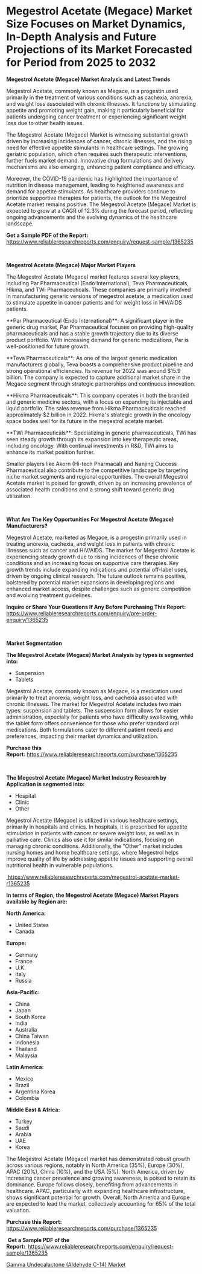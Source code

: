 <p><h1>Megestrol Acetate (Megace) Market Size Focuses on Market Dynamics, In-Depth Analysis and Future Projections of its Market Forecasted for Period from 2025 to 2032</h1></p><p><strong>Megestrol Acetate (Megace) Market Analysis and Latest Trends</strong></p>
<p><p>Megestrol Acetate, commonly known as Megace, is a progestin used primarily in the treatment of various conditions such as cachexia, anorexia, and weight loss associated with chronic illnesses. It functions by stimulating appetite and promoting weight gain, making it particularly beneficial for patients undergoing cancer treatment or experiencing significant weight loss due to other health issues. </p><p>The Megestrol Acetate (Megace) Market is witnessing substantial growth driven by increasing incidences of cancer, chronic illnesses, and the rising need for effective appetite stimulants in healthcare settings. The growing geriatric population, which often requires such therapeutic interventions, further fuels market demand. Innovative drug formulations and delivery mechanisms are also emerging, enhancing patient compliance and efficacy. </p><p>Moreover, the COVID-19 pandemic has highlighted the importance of nutrition in disease management, leading to heightened awareness and demand for appetite stimulants. As healthcare providers continue to prioritize supportive therapies for patients, the outlook for the Megestrol Acetate market remains positive. The Megestrol Acetate (Megace) Market is expected to grow at a CAGR of 12.3% during the forecast period, reflecting ongoing advancements and the evolving dynamics of the healthcare landscape.</p></p>
<p><strong>Get a Sample PDF of the Report:&nbsp;</strong> <a href="https://www.reliableresearchreports.com/enquiry/request-sample/1365235?utm_campaign=2641&utm_medium=2&utm_source=Github&utm_content=ia&utm_term=22032025&utm_id=megestrol-acetate-megace">https://www.reliableresearchreports.com/enquiry/request-sample/1365235</a></p>
<p>&nbsp;</p>
<p><strong>Megestrol Acetate (Megace) Major Market Players</strong></p>
<p><p>The Megestrol Acetate (Megace) market features several key players, including Par Pharmaceutical (Endo International), Teva Pharmaceuticals, Hikma, and TWi Pharmaceuticals. These companies are primarily involved in manufacturing generic versions of megestrol acetate, a medication used to stimulate appetite in cancer patients and for weight loss in HIV/AIDS patients.</p><p>**Par Pharmaceutical (Endo International)**: A significant player in the generic drug market, Par Pharmaceutical focuses on providing high-quality pharmaceuticals and has a stable growth trajectory due to its diverse product portfolio. With increasing demand for generic medications, Par is well-positioned for future growth.</p><p>**Teva Pharmaceuticals**: As one of the largest generic medication manufacturers globally, Teva boasts a comprehensive product pipeline and strong operational efficiencies. Its revenue for 2022 was around $15.9 billion. The company is expected to capture additional market share in the Megace segment through strategic partnerships and continuous innovation.</p><p>**Hikma Pharmaceuticals**: This company operates in both the branded and generic medicine sectors, with a focus on expanding its injectable and liquid portfolio. The sales revenue from Hikma Pharmaceuticals reached approximately $2 billion in 2022. Hikma's strategic growth in the oncology space bodes well for its future in the megestrol acetate market.</p><p>**TWi Pharmaceuticals**: Specializing in generic pharmaceuticals, TWi has seen steady growth through its expansion into key therapeutic areas, including oncology. With continual investments in R&D, TWi aims to enhance its market position further.</p><p>Smaller players like Akorn (Hi-tech Pharmacal) and Nanjing Cuccess Pharmaceutical also contribute to the competitive landscape by targeting niche market segments and regional opportunities. The overall Megestrol Acetate market is poised for growth, driven by an increasing prevalence of associated health conditions and a strong shift toward generic drug utilization.</p></p>
<p>&nbsp;</p>
<p><strong>What Are The Key Opportunities For Megestrol Acetate (Megace) Manufacturers?</strong></p>
<p><p>Megestrol Acetate, marketed as Megace, is a progestin primarily used in treating anorexia, cachexia, and weight loss in patients with chronic illnesses such as cancer and HIV/AIDS. The market for Megestrol Acetate is experiencing steady growth due to rising incidences of these chronic conditions and an increasing focus on supportive care therapies. Key growth trends include expanding indications and potential off-label uses, driven by ongoing clinical research. The future outlook remains positive, bolstered by potential market expansions in developing regions and enhanced market access, despite challenges such as generic competition and evolving treatment guidelines.</p></p>
<p><strong>Inquire or Share Your Questions If Any Before Purchasing This Report:</strong> <a href="https://www.reliableresearchreports.com/enquiry/pre-order-enquiry/1365235?utm_campaign=2641&utm_medium=2&utm_source=Github&utm_content=ia&utm_term=22032025&utm_id=megestrol-acetate-megace">https://www.reliableresearchreports.com/enquiry/pre-order-enquiry/1365235</a></p>
<p>&nbsp;</p>
<p><strong>Market Segmentation</strong></p>
<p><strong>The Megestrol Acetate (Megace) Market Analysis by types is segmented into:</strong></p>
<p><ul><li>Suspension</li><li>Tablets</li></ul></p>
<p><p>Megestrol Acetate, commonly known as Megace, is a medication used primarily to treat anorexia, weight loss, and cachexia associated with chronic illnesses. The market for Megestrol Acetate includes two main types: suspension and tablets. The suspension form allows for easier administration, especially for patients who have difficulty swallowing, while the tablet form offers convenience for those who prefer standard oral medications. Both formulations cater to different patient needs and preferences, impacting their market dynamics and utilization.</p></p>
<p><strong>Purchase this Report:&nbsp;</strong><a href="https://www.reliableresearchreports.com/purchase/1365235?utm_campaign=2641&utm_medium=2&utm_source=Github&utm_content=ia&utm_term=22032025&utm_id=megestrol-acetate-megace">https://www.reliableresearchreports.com/purchase/1365235</a></p>
<p>&nbsp;</p>
<p><strong>The Megestrol Acetate (Megace) Market Industry Research by Application is segmented into:</strong></p>
<p><ul><li>Hospital</li><li>Clinic</li><li>Other</li></ul></p>
<p><p>Megestrol Acetate (Megace) is utilized in various healthcare settings, primarily in hospitals and clinics. In hospitals, it is prescribed for appetite stimulation in patients with cancer or severe weight loss, as well as in palliative care. Clinics also use it for similar indications, focusing on managing chronic conditions. Additionally, the "Other" market includes nursing homes and home healthcare settings, where Megestrol helps improve quality of life by addressing appetite issues and supporting overall nutritional health in vulnerable populations.</p></p>
<p><a href="https://www.reliableresearchreports.com/megestrol-acetate-market-r1365235?utm_campaign=2641&utm_medium=2&utm_source=Github&utm_content=ia&utm_term=22032025&utm_id=megestrol-acetate-megace">&nbsp;https://www.reliableresearchreports.com/megestrol-acetate-market-r1365235</a></p>
<p><strong>In terms of Region, the Megestrol Acetate (Megace) Market Players available by Region are:</strong></p>
<p>
    <p> <strong> North America: </strong>
        <ul>
            <li>United States</li>
            <li>Canada</li>
        </ul>
        </p> 
    <p> <strong> Europe: </strong>
        <ul>
            <li>Germany</li>
            <li>France</li>
            <li>U.K.</li>
            <li>Italy</li>
            <li>Russia</li>
        </ul>
        </p> 
    <p> <strong> Asia-Pacific: </strong>
        <ul>
            <li>China</li>
            <li>Japan</li>
            <li>South Korea</li>
            <li>India</li>
            <li>Australia</li>
            <li>China Taiwan</li>
            <li>Indonesia</li>
            <li>Thailand</li>
            <li>Malaysia</li>
        </ul>
        </p> 
    <p> <strong> Latin America: </strong>
        <ul>
            <li>Mexico</li>
            <li>Brazil</li>
            <li>Argentina Korea</li>
            <li>Colombia</li>
        </ul>
        </p> 
    <p> <strong> Middle East & Africa: </strong>
        <ul>
            <li>Turkey</li>
            <li>Saudi</li>
            <li>Arabia</li>
            <li>UAE</li>
            <li>Korea</li>
        </ul>
    </p>
    </p>
<p><p>The Megestrol Acetate (Megace) market has demonstrated robust growth across various regions, notably in North America (35%), Europe (30%), APAC (20%), China (10%), and the USA (5%). North America, driven by increasing cancer prevalence and growing awareness, is poised to retain its dominance. Europe follows closely, benefiting from advancements in healthcare. APAC, particularly with expanding healthcare infrastructure, shows significant potential for growth. Overall, North America and Europe are expected to lead the market, collectively accounting for 65% of the total valuation.</p></p>
<p><strong>Purchase this Report: </strong><a href="https://www.reliableresearchreports.com/purchase/1365235?utm_campaign=2641&utm_medium=2&utm_source=Github&utm_content=ia&utm_term=22032025&utm_id=megestrol-acetate-megace">https://www.reliableresearchreports.com/purchase/1365235</a></p>
<p>&nbsp;<strong>Get a Sample PDF of the Report:&nbsp;&nbsp;</strong><a href="https://www.reliableresearchreports.com/enquiry/request-sample/1365235?utm_campaign=2641&utm_medium=2&utm_source=Github&utm_content=ia&utm_term=22032025&utm_id=megestrol-acetate-megace">https://www.reliableresearchreports.com/enquiry/request-sample/1365235</a></p>
<p><strong></strong></p>
<p><p><a href="https://github.com/lisaeichler20775/Market-Research-Report-List-1/blob/main/gamma-undecalactone-aldehyde-c-14-market.md?utm_campaign=2641&utm_medium=2&utm_source=Github&utm_content=ia&utm_term=22032025&utm_id=megestrol-acetate-megace">Gamma Undecalactone (Aldehyde C-14) Market</a></p></p>